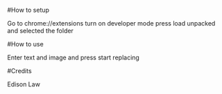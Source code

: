 #How to setup

Go to chrome://extensions
turn on developer mode
press load unpacked and selected the folder

#How to use

Enter text and image and press start replacing

#Credits

Edison Law
